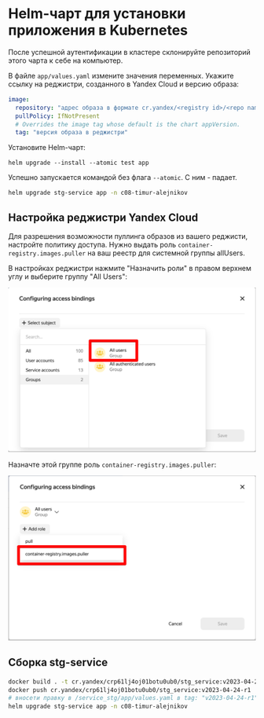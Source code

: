 # Helm-чарт для установки приложения в Kubernetes

После успешной аутентификации в кластере склонируйте репозиторий этого чарта к себе на компьютер.

В файле `app/values.yaml` измените значения переменных. Укажите ссылку на реджистри, созданного в Yandex Cloud и версию образа:

```yaml
image:
  repository: "адрес образа в формате cr.yandex/<registry id>/<repo name>"
  pullPolicy: IfNotPresent
  # Overrides the image tag whose default is the chart appVersion.
  tag: "версия образа в реджистри"
```

Установите Helm-чарт:

```shell
helm upgrade --install --atomic test app
```
Успешно запускается командой без флага `--atomic`. С ним - падает.
```bash
helm upgrade stg-service app -n c08-timur-alejnikov
```

## Настройка реджистри Yandex Cloud

Для разрешения возможности пуллинга образов из вашего реджисти, настройте политику доступа. Нужно выдать роль `container-registry.images.puller` на ваш реестр для системной группы allUsers.

В настройках реджистри нажмите "Назначить роли" в правом верхнем углу и выберите группу "All Users":

<img src="img/regisry_all_users.png" alt="Contact Point" width="512"/>

Назначте этой группе роль `container-registry.images.puller`:

<img src="img/regisry_role.png" alt="Contact Point" width="512"/>

## Сборка stg-service

```bash
docker build . -t cr.yandex/crp61lj4oj01botu0ub0/stg_service:v2023-04-24-r1
docker push cr.yandex/crp61lj4oj01botu0ub0/stg_service:v2023-04-24-r1
# вносети правку в /service_stg/app/values.yaml в tag: "v2023-04-24-r1"
helm upgrade stg-service app -n c08-timur-alejnikov
```
